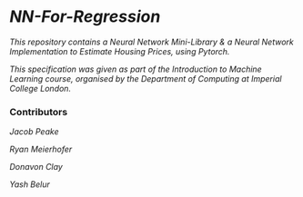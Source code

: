 # _NN-For-Regression_

_This repository contains a Neural Network Mini-Library & a Neural Network Implementation to Estimate Housing Prices, using Pytorch._

_This specification was given as part of the Introduction to Machine Learning course, organised by the Department of Computing at Imperial College London._

### Contributors

_Jacob Peake_

_Ryan Meierhofer_

_Donavon Clay_

_Yash Belur_
